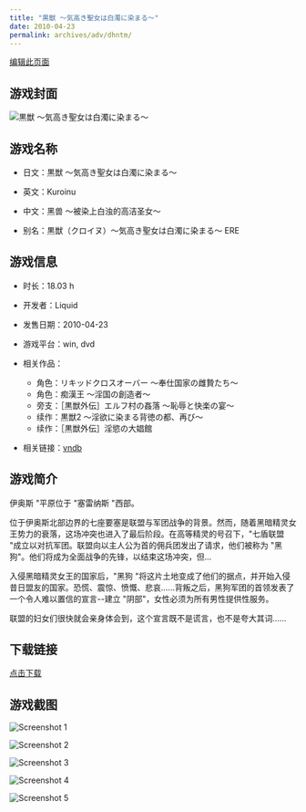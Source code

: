 ```yaml
---
title: "黒獣 ～気高き聖女は白濁に染まる～"
date: 2010-04-23
permalink: archives/adv/dhntm/
---
```

[编辑此页面](https://github.com/ACG-3/ADV3-source/blob/main/source/_posts/%E9%BB%92%E7%8D%A3%20%EF%BD%9E%E6%B0%97%E9%AB%98%E3%81%8D%E8%81%96%E5%A5%B3%E3%81%AF%E7%99%BD%E6%BF%81%E3%81%AB%E6%9F%93%E3%81%BE%E3%82%8B%EF%BD%9E.md)

## 游戏封面

![黒獣 ～気高き聖女は白濁に染まる～](https://pan.timero.xyz/d/onedrive/img_lib_001/%E9%BB%92%E7%8D%A3%20%EF%BD%9E%E6%B0%97%E9%AB%98%E3%81%8D%E8%81%96%E5%A5%B3%E3%81%AF%E7%99%BD%E6%BF%81%E3%81%AB%E6%9F%93%E3%81%BE%E3%82%8B%EF%BD%9E_cover.avif)


## 游戏名称

- 日文：黒獣 ～気高き聖女は白濁に染まる～
- 英文：Kuroinu
- 中文：黑兽 〜被染上白浊的高洁圣女〜

- 别名：黒獣（クロイヌ）～気高き聖女は白濁に染まる～ ERE


## 游戏信息

- 时长：18.03 h
- 开发者：Liquid
- 发售日期：2010-04-23
- 游戏平台：win, dvd
- 相关作品：
   - 角色：リキッドクロスオーバー ～奉仕国家の雌贄たち～
   - 角色：痴漢王 ～淫国の創造者～
   - 旁支：［黒獣外伝］エルフ村の姦落 ～恥辱と快楽の宴～
   - 续作：黒獣2 ～淫欲に染まる背徳の都、再び～
   - 续作：［黒獣外伝］淫慾の大娼館

- 相关链接：[vndb](https://vndb.org/v3706)


## 游戏简介

伊奥斯 "平原位于 "塞雷纳斯 "西部。

位于伊奥斯北部边界的七座要塞是联盟与军团战争的背景。然而，随着黑暗精灵女王势力的衰落，这场冲突也进入了最后阶段。在高等精灵的号召下，"七盾联盟 "成立以对抗军团。联盟向以主人公为首的佣兵团发出了请求，他们被称为 "黑狗"。他们将成为全面战争的先锋，以结束这场冲突，但...

入侵黑暗精灵女王的国家后，"黑狗 "将这片土地变成了他们的据点，并开始入侵昔日盟友的国家。恐慌、震惊、愤慨、悲哀......背叛之后，黑狗军团的首领发表了一个令人难以置信的宣言--建立 "阴部"，女性必须为所有男性提供性服务。

联盟的妇女们很快就会亲身体会到，这个宣言既不是谎言，也不是夸大其词......




## 下载链接

[点击下载](https://pan.timero.xyz/onedrive/adv_lib_001/%E9%BB%92%E7%8D%A3%20%EF%BD%9E%E6%B0%97%E9%AB%98%E3%81%8D%E8%81%96%E5%A5%B3%E3%81%AF%E7%99%BD%E6%BF%81%E3%81%AB%E6%9F%93%E3%81%BE%E3%82%8B%EF%BD%9E)


## 游戏截图


![Screenshot 1](https://pan.timero.xyz/d/onedrive/img_lib_001/%E9%BB%92%E7%8D%A3%20%EF%BD%9E%E6%B0%97%E9%AB%98%E3%81%8D%E8%81%96%E5%A5%B3%E3%81%AF%E7%99%BD%E6%BF%81%E3%81%AB%E6%9F%93%E3%81%BE%E3%82%8B%EF%BD%9E_Screenshot_1.avif)

![Screenshot 2](https://pan.timero.xyz/d/onedrive/img_lib_001/%E9%BB%92%E7%8D%A3%20%EF%BD%9E%E6%B0%97%E9%AB%98%E3%81%8D%E8%81%96%E5%A5%B3%E3%81%AF%E7%99%BD%E6%BF%81%E3%81%AB%E6%9F%93%E3%81%BE%E3%82%8B%EF%BD%9E_Screenshot_2.avif)

![Screenshot 3](https://pan.timero.xyz/d/onedrive/img_lib_001/%E9%BB%92%E7%8D%A3%20%EF%BD%9E%E6%B0%97%E9%AB%98%E3%81%8D%E8%81%96%E5%A5%B3%E3%81%AF%E7%99%BD%E6%BF%81%E3%81%AB%E6%9F%93%E3%81%BE%E3%82%8B%EF%BD%9E_Screenshot_3.avif)

![Screenshot 4](https://pan.timero.xyz/d/onedrive/img_lib_001/%E9%BB%92%E7%8D%A3%20%EF%BD%9E%E6%B0%97%E9%AB%98%E3%81%8D%E8%81%96%E5%A5%B3%E3%81%AF%E7%99%BD%E6%BF%81%E3%81%AB%E6%9F%93%E3%81%BE%E3%82%8B%EF%BD%9E_Screenshot_4.avif)

![Screenshot 5](https://pan.timero.xyz/d/onedrive/img_lib_001/%E9%BB%92%E7%8D%A3%20%EF%BD%9E%E6%B0%97%E9%AB%98%E3%81%8D%E8%81%96%E5%A5%B3%E3%81%AF%E7%99%BD%E6%BF%81%E3%81%AB%E6%9F%93%E3%81%BE%E3%82%8B%EF%BD%9E_Screenshot_5.avif)

